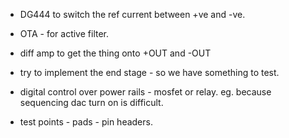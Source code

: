 
- DG444 to switch the ref current between +ve and -ve.

- OTA - for active filter.

- diff amp to get the thing onto +OUT and -OUT 

- try to implement the end stage - so we have something to test.

- digital control over power rails - mosfet or relay. eg. because sequencing dac turn on is difficult.

- test points - pads - pin headers.

